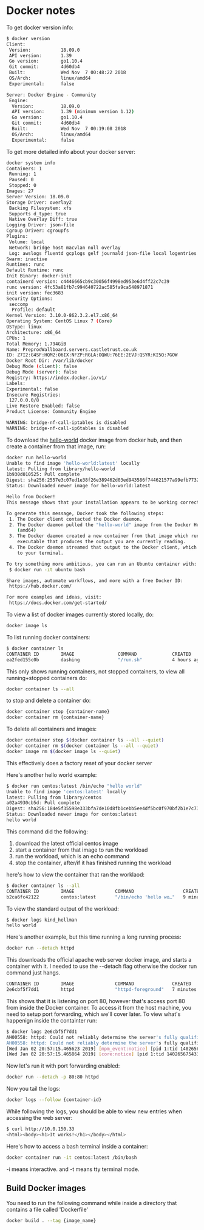 # Docker notes

To get docker version info:

```bash
$ docker version
Client:
 Version:           18.09.0
 API version:       1.39
 Go version:        go1.10.4
 Git commit:        4d60db4
 Built:             Wed Nov  7 00:48:22 2018
 OS/Arch:           linux/amd64
 Experimental:      false

Server: Docker Engine - Community
 Engine:
  Version:          18.09.0
  API version:      1.39 (minimum version 1.12)
  Go version:       go1.10.4
  Git commit:       4d60db4
  Built:            Wed Nov  7 00:19:08 2018
  OS/Arch:          linux/amd64
  Experimental:     false
```

To get more detailed info about your docker server:

```bash
docker system info
Containers: 1
 Running: 1
 Paused: 0
 Stopped: 0
Images: 27
Server Version: 18.09.0
Storage Driver: overlay2
 Backing Filesystem: xfs
 Supports d_type: true
 Native Overlay Diff: true
Logging Driver: json-file
Cgroup Driver: cgroupfs
Plugins:
 Volume: local
 Network: bridge host macvlan null overlay
 Log: awslogs fluentd gcplogs gelf journald json-file local logentries splunk syslog
Swarm: inactive
Runtimes: runc
Default Runtime: runc
Init Binary: docker-init
containerd version: c4446665cb9c30056f4998ed953e6d4ff22c7c39
runc version: 4fc53a81fb7c994640722ac585fa9ca548971871
init version: fec3683
Security Options:
 seccomp
  Profile: default
Kernel Version: 3.10.0-862.3.2.el7.x86_64
Operating System: CentOS Linux 7 (Core)
OSType: linux
Architecture: x86_64
CPUs: 1
Total Memory: 1.794GiB
Name: PreprodWallboard.servers.castletrust.co.uk
ID: Z7I2:G4SF:HQM2:O6IX:NFZP:RGLA:OQWU:76EE:2EVJ:QSYR:KI5Q:7GOW
Docker Root Dir: /var/lib/docker
Debug Mode (client): false
Debug Mode (server): false
Registry: https://index.docker.io/v1/
Labels:
Experimental: false
Insecure Registries:
 127.0.0.0/8
Live Restore Enabled: false
Product License: Community Engine

WARNING: bridge-nf-call-iptables is disabled
WARNING: bridge-nf-call-ip6tables is disabled
```

To download the [hello-world](https://hub.docker.com/_/hello-world/) docker image from docker hub, and then create a container from that image, run:

```bash
docker run hello-world
Unable to find image 'hello-world:latest' locally
latest: Pulling from library/hello-world
1b930d010525: Pull complete
Digest: sha256:2557e3c07ed1e38f26e389462d03ed943586f744621577a99efb77324b0fe535
Status: Downloaded newer image for hello-world:latest

Hello from Docker!
This message shows that your installation appears to be working correctly.

To generate this message, Docker took the following steps:
 1. The Docker client contacted the Docker daemon.
 2. The Docker daemon pulled the "hello-world" image from the Docker Hub.
    (amd64)
 3. The Docker daemon created a new container from that image which runs the
    executable that produces the output you are currently reading.
 4. The Docker daemon streamed that output to the Docker client, which sent it
    to your terminal.

To try something more ambitious, you can run an Ubuntu container with:
 $ docker run -it ubuntu bash

Share images, automate workflows, and more with a free Docker ID:
 https://hub.docker.com/

For more examples and ideas, visit:
 https://docs.docker.com/get-started/
```

To view a list of docker images currently stored locally, do:

```bash
docker image ls
```

To list running docker containers:

```bash
$ docker container ls
CONTAINER ID        IMAGE                COMMAND             CREATED             STATUS              PORTS                  NAMES
ea2fed155c0b        dashing              "/run.sh"           4 hours ago         Up 4 hours          0.0.0.0:80->3030/tcp   wallboard
```

This only shows running containers, not stopped containers, to view all running+stopped containers do:

```bash
docker container ls --all
```

to stop and delete a container do:

```bash
docker container stop {container-name}
docker container rm {container-name}
```

To delete all containers and images:

```bash
docker container stop $(docker container ls --all --quiet)
docker container rm $(docker container ls --all --quiet)
docker image rm $(docker image ls --quiet)
```

This effectively does a factory reset of your docker server

Here's another hello world example:

```bash
$ docker run centos:latest /bin/echo "hello world"
Unable to find image 'centos:latest' locally
latest: Pulling from library/centos
a02a4930cb5d: Pull complete
Digest: sha256:184e5f35598e333bfa7de10d8fb1cebb5ee4df5bc0f970bf2b1e7c7345136426
Status: Downloaded newer image for centos:latest
hello world
```

This command did the following:

1. download the latest official centos image
2. start a container from that image to run the workload
3. run the workload, which is an echo command
4. stop the container, after/if it has finished running the workload

here's how to view the container that ran the worklaod:

```bash
$ docker container ls --all
CONTAINER ID        IMAGE               COMMAND                  CREATED             STATUS                     PORTS               NAMES
b2ca6fc42122        centos:latest       "/bin/echo 'hello wo…"   9 minutes ago       Exited (0) 9 minutes ago                       kind_hellman
```

To view the standard output of the workload:

```bash
$ docker logs kind_hellman
hello world
```

Here's another example, but this time running a long running process:

```bash
docker run --detach httpd
```

This downloads the official apache web server docker image, and starts a container with it. I needed to use the --detach flag
otherwise the docker run command just hangs.

```bash
CONTAINER ID        IMAGE               COMMAND              CREATED             STATUS              PORTS               NAMES
2e6cbf5f7dd1        httpd               "httpd-foreground"   7 minutes ago       Up 7 minutes        80/tcp              pensive_mcclintock
```

This shows that it is listening on port 80, however that's access port 80 from inside the Docker container. To access it from the host machine, you need to setup port forwarding, which we'll cover later. To view what's happenign inside the containter run:

```bash
$ docker logs 2e6cbf5f7dd1
AH00558: httpd: Could not reliably determine the server's fully qualified domain name, using 172.17.0.2. Set the 'ServerName' directive globally to suppress this message
AH00558: httpd: Could not reliably determine the server's fully qualified domain name, using 172.17.0.2. Set the 'ServerName' directive globally to suppress this message
[Wed Jan 02 20:57:15.465623 2019] [mpm_event:notice] [pid 1:tid 140265675433152] AH00489: Apache/2.4.37 (Unix) configured -- resuming normal operations
[Wed Jan 02 20:57:15.465864 2019] [core:notice] [pid 1:tid 140265675433152] AH00094: Command line: 'httpd -D FOREGROUND'
```

Now let's run it with port forwarding enabled:

```bash
docker run --detach -p 80:80 httpd
```

Now you tail the logs:

```bash
docker logs --follow {container-id}
```

While following the logs, you should be able to view new entries when accessing the web server:

```bash
$ curl http://10.0.150.33
<html><body><h1>It works!</h1></body></html>
```

Here's how to access a bash terminal inside a container:

```bash
docker container run -it centos:latest /bin/bash
```

-i means interactive. and -t means tty terminal mode.

## Build Docker images

You need to run the following command while inside a directory that contains a file called 'Dockerfile'

```bash
docker build . --tag {image_name}
```